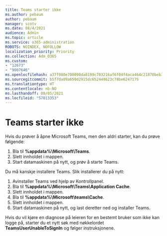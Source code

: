 ```yaml
---
title: Teams starter ikke
ms.author: pebaum
author: pebaum
manager: scotv
ms.date: 08/4/2021
audience: Admin
ms.topic: article
ms.service: o365-administration
ROBOTS: NOINDEX, NOFOLLOW
localization_priority: Priority
ms.collection: Adm_O365
ms.custom:
- "12673"
- "9007646"
ms.openlocfilehash: a37f980e700090da8199c703216af6f04f4aca464c21870beb3e907dd7b2d491
ms.sourcegitcommit: b5f7da89a650d2915dc652449623c78be6247175
ms.translationtype: HT
ms.contentlocale: nb-NO
ms.lasthandoff: 08/05/2021
ms.locfileid: "57813353"
---
```

# <a name="teams-doesnt-launch"></a>Teams starter ikke

Hvis du prøver å åpne Microsoft Teams, men den aldri starter, kan du prøve følgende:

1. Bla til **%appdata%\Microsoft\Teams**.
1. Slett innholdet i mappen.
1. Start datamaskinen på nytt, og prøv å starte Teams.

Du må kanskje installere Teams. Slik installerer du på nytt:

1. Avinstaller Teams ved hjelp av Kontrollpanel.
1. Bla til **%appdata%\Microsoft\Teams\Application Cache**.
1. Slett innholdet i mappen.
1. Bla til **%appdata%\Microsoft\teams\Cache**.
1. Slett innholdet i mappen.
1. Start datamaskinen på nytt, og last deretter ned og installer Teams.

Hvis du vil kjøre en diagnose på leieren for en bestemt bruker som ikke kan logge på, starter du et nytt søk med nøkkelordet **TeamsUserUnableToSignIn** og følger instruksjonene.